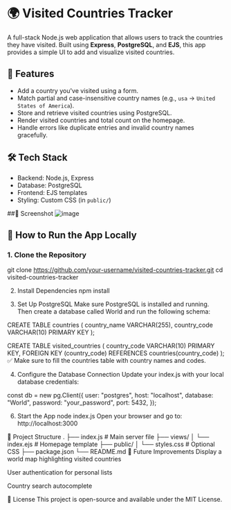 # 🌍 Visited Countries Tracker

A full-stack Node.js web application that allows users to track the countries they have visited. Built using **Express**, **PostgreSQL**, and **EJS**, this app provides a simple UI to add and visualize visited countries.

## 🚀 Features

- Add a country you've visited using a form.
- Match partial and case-insensitive country names (e.g., `usa` → `United States of America`).
- Store and retrieve visited countries using PostgreSQL.
- Render visited countries and total count on the homepage.
- Handle errors like duplicate entries and invalid country names gracefully.

## 🛠️ Tech Stack

- Backend: Node.js, Express
- Database: PostgreSQL
- Frontend: EJS templates
- Styling: Custom CSS (in `public/`)

##📸 Screenshot
![image](https://github.com/user-attachments/assets/6416cff6-bb5a-4a8b-94ab-16389c0c7c80)


## 🏁 How to Run the App Locally

### 1. Clone the Repository

git clone https://github.com/your-username/visited-countries-tracker.git
cd visited-countries-tracker

2. Install Dependencies
npm install

3. Set Up PostgreSQL
Make sure PostgreSQL is installed and running. Then create a database called World and run the following schema:

CREATE TABLE countries (
  country_name VARCHAR(255),
  country_code VARCHAR(10) PRIMARY KEY
);

CREATE TABLE visited_countries (
  country_code VARCHAR(10) PRIMARY KEY,
  FOREIGN KEY (country_code) REFERENCES countries(country_code)
);
✅ Make sure to fill the countries table with country names and codes.

4. Configure the Database Connection
Update your index.js with your local database credentials:

const db = new pg.Client({
  user: "postgres",
  host: "localhost",
  database: "World",
  password: "your_password",
  port: 5432,
});

6. Start the App
node index.js
Open your browser and go to:
http://localhost:3000

📁 Project Structure
.
├── index.js            # Main server file
├── views/
│   └── index.ejs       # Homepage template
├── public/
│   └── styles.css      # Optional CSS
├── package.json
└── README.md
📌 Future Improvements
Display a world map highlighting visited countries

User authentication for personal lists

Country search autocomplete

📜 License
This project is open-source and available under the MIT License.
